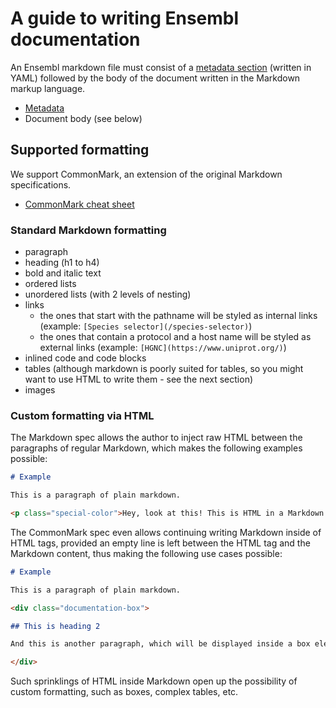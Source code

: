 # A guide to writing Ensembl documentation

An Ensembl markdown file must consist of a [metadata section](metadata.md) (written in YAML) followed by the body of the document written in the Markdown markup language. 

- [Metadata](metadata.md)
- Document body (see below)

## Supported formatting

We support CommonMark, an extension of the original Markdown specifications.

- [CommonMark cheat sheet](https://commonmark.org/help/)

### Standard Markdown formatting

- paragraph
- heading (h1 to h4)
- bold and italic text
- ordered lists
- unordered lists (with 2 levels of nesting)
- links
  - the ones that start with the pathname will be styled as internal links (example: `[Species selector](/species-selector)`)
  - the ones that contain a protocol and a host name will be styled as external links (example: `[HGNC](https://www.uniprot.org/)`)
- inlined code and code blocks
- tables (although markdown is poorly suited for tables, so you might want to use HTML to write them - see the next section)
- images

### Custom formatting via HTML

The Markdown spec allows the author to inject raw HTML between the paragraphs of regular Markdown, which makes the following examples possible:

```md
# Example

This is a paragraph of plain markdown.

<p class="special-color">Hey, look at this! This is HTML in a Markdown file!</p>
```

The CommonMark spec even allows continuing writing Markdown inside of HTML tags, provided an empty line is left between the HTML tag and the Markdown content, thus making the following use cases possible:

```md
# Example

This is a paragraph of plain markdown.

<div class="documentation-box">

## This is heading 2

And this is another paragraph, which will be displayed inside a box element.

</div>
```

Such sprinklings of HTML inside Markdown open up the possibility of custom formatting, such as boxes, complex tables, etc. 








